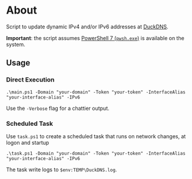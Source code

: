 # About

Script to update dynamic IPv4 and/or IPv6 addresses at [DuckDNS](https://duckdns.org).

**Important**: the script assumes [PowerShell 7 (`pwsh.exe`)](https://aka.ms/pwsh) is available on the system.

## Usage

### Direct Execution

```pwsh
.\main.ps1 -Domain "your-domain" -Token "your-token" -InterfaceAlias "your-interface-alias" -IPv6
```

Use the `-Verbose` flag for a chattier output.

### Scheduled Task

Use `task.ps1` to create a scheduled task that runs on network changes, at logon and startup

  ```pwsh
  .\task.ps1 -Domain "your-domain" -Token "your-token" -InterfaceAlias "your-interface-alias" -IPv6
  ```

The task write logs to `$env:TEMP\DuckDNS.log`.

